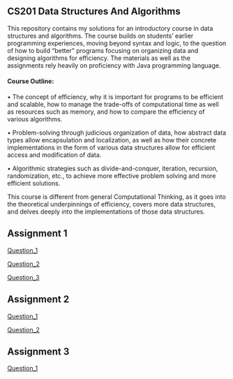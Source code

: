 ## CS201 Data Structures And Algorithms

This repository contains my solutions for an introductory course in data structures and algorithms. The course builds on students’ earlier programming experiences, moving beyond syntax and logic, to the question of how to build “better” programs focusing on organizing data and designing algorithms for efficiency. The materials as well as the assignments rely heavily on proficiency with Java programming language.

#### Course Outline:

• The concept of efficiency, why it is important for programs to be efficient and scalable, how
to manage the trade-offs of computational time as well as resources such as memory, and
how to compare the efficiency of various algorithms.

• Problem-solving through judicious organization of data, how abstract data types allow
encapsulation and localization, as well as how their concrete implementations in the form of various data structures allow for efficient access and modification of data.

• Algorithmic strategies such as divide-and-conquer, iteration, recursion, randomization, etc., to achieve more effective problem solving and more efficient solutions.

This course is different from general Computational Thinking, as it goes into the theoretical underpinnings of efficiency, covers more data structures, and delves deeply into the implementations of those data structures.

## Assignment 1
[Question_1](https://github.com/cskang0121/data-structures-and-algorithms/tree/main/assignment_1/Q1)

[Question_2](https://github.com/cskang0121/data-structures-and-algorithms/tree/main/assignment_1/Q2)

[Question_3](https://github.com/cskang0121/data-structures-and-algorithms/tree/main/assignment_1/Q3)

## Assignment 2
[Question_1](https://github.com/cskang0121/data-structures-and-algorithms/tree/main/assignment_2/Q1)

[Question_2](https://github.com/cskang0121/data-structures-and-algorithms/tree/main/assignment_2/Q2)

## Assignment 3
[Question_1](https://github.com/cskang0121/data-structures-and-algorithms/tree/main/assignment_3/Q1)
